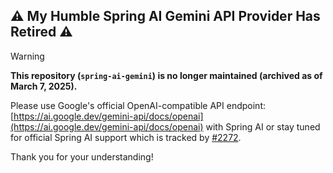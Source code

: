 ## ⚠️ **My Humble Spring AI Gemini API Provider Has Retired** ⚠️

> [!WARNING]
> **This repository (`spring-ai-gemini`) is no longer maintained (archived as of March 7, 2025).**
>
> Please use Google's official OpenAI-compatible API endpoint:
> [https://ai.google.dev/gemini-api/docs/openai](https://ai.google.dev/gemini-api/docs/openai) with Spring AI or stay tuned for official Spring AI support which is tracked by [#2272](https://github.com/spring-projects/spring-ai/issues/2272).

Thank you for your understanding!
